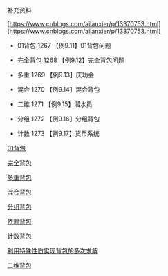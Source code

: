 

补充资料

[https://www.cnblogs.com/ailanxier/p/13370753.html](https://www.cnblogs.com/ailanxier/p/13370753.html)

- 01背包    1267 【例9.11】01背包问题

- 完全背包    1268 【例9.12】完全背包问题

- 多重  1269 【例9.13】庆功会

- 混合  1270 【例9.14】混合背包

- 二维  1271 【例9.15】潜水员

- 分组  1272 【例9.16】分组背包

- 计数  1273 【例9.17】货币系统

[01背包](%E8%83%8C%E5%8C%85DP.md)

[完全背包](%E8%83%8C%E5%8C%85DP.md)

[多重背包](%E8%83%8C%E5%8C%85DP.md)

[混合背包](%E8%83%8C%E5%8C%85DP.md)

[分组背包](%E8%83%8C%E5%8C%85DP.md)

[依赖背包](%E8%83%8C%E5%8C%85DP.md)

[计数背包](%E8%83%8C%E5%8C%85DP.md)

[利用特殊性质实现背包的多次求解](%E8%83%8C%E5%8C%85DP.md)

[二维背包](%E8%83%8C%E5%8C%85DP.md)


